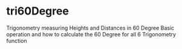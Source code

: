 # tri60Degree
Trigonometry measuring Heights and Distances in 60 Degree
Basic operation and how to calculate the 60 Degree for all 6 Trigonometry function

